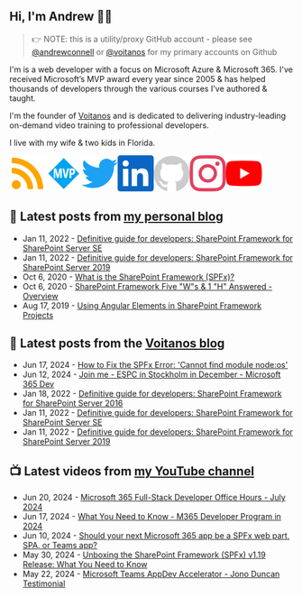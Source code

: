 ## Hi, I'm Andrew 👋🏼

> 👉 NOTE: this is a utility/proxy GitHub account - please see [@andrewconnell](/andrewconnell) or [@voitanos](/voitanos) for my primary accounts on Github

I'm is a web developer with a focus on Microsoft Azure & Microsoft 365. I've received Microsoft’s MVP award every year since 2005 & has helped thousands of developers through the various courses I've authored & taught.

I'm the founder of [Voitanos](https://www.voitanos.io) and is dedicated to delivering industry-leading on-demand video training to professional developers.

I live with my wife & two kids in Florida.

[![](./images/rss.svg)](https://www.andrewconnell.com)[![](./images/mvp.svg)](https://mvp.microsoft.com/en-us/PublicProfile/21083?fullName=Andrew%20Connell)[![](./images/twitter.svg)](https://www.twitter.com/andrewconnell)[![](./images/linkedin.svg)](https://www.linkedin.com/in/andrewconnell)[![](./images/github.svg)](https://www.github.com/andrewconnell)[![](./images/instagram.svg)](https://www.instagram.com/andrewconnell1)[![](./images/youtube.svg)](https://www.youtube.com/voitanosio)

## 📘 Latest posts from [my personal blog](https://www.andrewconnell.com)
<!-- MYBLOG-POST-LIST:START -->
- Jan 11, 2022 - [Definitive guide for developers: SharePoint Framework for SharePoint Server SE](https://www.voitanos.io/blog/definitive-guide-sharepoint-framework-sharepoint-server-subscription-edition/?utm_medium=rss&utm_source=andrewconnell.com)
- Jan 11, 2022 - [Definitive guide for developers: SharePoint Framework for SharePoint Server 2019](https://www.voitanos.io/blog/definitive-guide-sharepoint-framework-sharepoint-server-2019/?utm_medium=rss&utm_source=andrewconnell.com)
- Oct 6, 2020 - [What is the SharePoint Framework &lpar;SPFx&rpar;?](https://www.voitanos.io/blog/spfx-5w1h-what-is-the-sharepoint-framework/?utm_medium=rss&utm_source=andrewconnell.com)
- Oct 6, 2020 - [SharePoint Framework Five &quot;W&quot;s &amp; 1 &quot;H&quot; Answered - Overview](https://www.voitanos.io/blog/spfx-5w1h-sharepoint-framework-what-who-where-when-why-how-overview/?utm_medium=rss&utm_source=andrewconnell.com)
- Aug 17, 2019 - [Using Angular Elements in SharePoint Framework Projects](https://www.voitanos.io/blog/using-angular-elements-in-sharepoint-framework-projects/?utm_medium=rss&utm_source=andrewconnell.com)<!-- MYBLOG-POST-LIST:END -->

## 📙 Latest posts from the [Voitanos blog](https://www.voitanos.io/blog)
<!-- VOITANOSBLOG-POST-LIST:START -->
- Jun 17, 2024 - [How to Fix the SPFx Error: &#39;Cannot find module node:os&#39;](https://www.voitanos.io/blog/fix-spfx-eror-cannot-find-module/?utm_medium=rss&utm_source=voitanos.io)
- Jun 12, 2024 - [Join me - ESPC in Stockholm in December - Microsoft 365 Dev](https://www.voitanos.io/blog/joinme-espc-stockholm-2024/?utm_medium=rss&utm_source=voitanos.io)
- Jan 18, 2022 - [Definitive guide for developers: SharePoint Framework for SharePoint Server 2016](https://www.voitanos.io/blog/definitive-guide-sharepoint-framework-sharepoint-server-2016/?utm_medium=rss&utm_source=voitanos.io)
- Jan 11, 2022 - [Definitive guide for developers: SharePoint Framework for SharePoint Server SE](https://www.voitanos.io/blog/definitive-guide-sharepoint-framework-sharepoint-server-subscription-edition/?utm_medium=rss&utm_source=voitanos.io)
- Jan 11, 2022 - [Definitive guide for developers: SharePoint Framework for SharePoint Server 2019](https://www.voitanos.io/blog/definitive-guide-sharepoint-framework-sharepoint-server-2019/?utm_medium=rss&utm_source=voitanos.io)<!-- VOITANOSBLOG-POST-LIST:END -->

## 📺 Latest videos from [my YouTube channel](https://www.youtube.com/voitanosio)
<!-- VOITANOSYOUTUBE-POST-LIST:START -->
- Jun 20, 2024 - [Microsoft 365 Full-Stack Developer Office Hours - July 2024](https://www.youtube.com/watch?v=ITsrpeAua2g)
- Jun 17, 2024 - [What You Need to Know - M365 Developer Program in 2024](https://www.youtube.com/watch?v=Iq1cnXZW08I)
- Jun 10, 2024 - [Should your next Microsoft 365 app be a SPFx web part, SPA, or Teams app?](https://www.youtube.com/watch?v=CdlFs7CITyE)
- May 30, 2024 - [Unboxing the SharePoint Framework &lpar;SPFx&rpar; v1.19 Release: What You Need to Know](https://www.youtube.com/watch?v=-b9sOU2RPGI)
- May 22, 2024 - [Microsoft Teams AppDev Accelerator - Jono Duncan Testimonial](https://www.youtube.com/watch?v=q2QZabP3oBQ)<!-- VOITANOSYOUTUBE-POST-LIST:END -->
